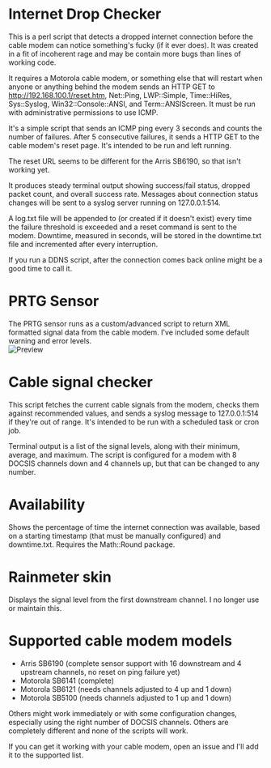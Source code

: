 Internet Drop Checker
=====================

This is a perl script that detects a dropped internet connection before the cable modem can notice something's fucky (if it ever does).  It was created in a fit of incoherent rage and may be contain more bugs than lines of working code.

It requires a Motorola cable modem, or something else that will restart when anyone or anything behind the modem sends an HTTP GET to http://192.168.100.1/reset.htm, Net::Ping, LWP::Simple, Time::HiRes, Sys::Syslog, Win32::Console::ANSI, and Term::ANSIScreen.  It must be run with administrative permissions to use ICMP.

It's a simple script that sends an ICMP ping every 3 seconds and counts the number of failures.  After 5 consecutive failures, it sends a HTTP GET to the cable modem's reset page.  It's intended to be run and left running.

The reset URL seems to be different for the Arris SB6190, so that isn't working yet.

It produces steady terminal output showing success/fail status, dropped packet count, and overall success rate.  Messages about connection status changes will be sent to a syslog server running on 127.0.0.1:514.

A log.txt file will be appended to (or created if it doesn't exist) every time the failure threshold is exceeded and a reset command is sent to the modem.  Downtime, measured in seconds, will be stored in the downtime.txt file and incremented after every interruption.

If you run a DDNS script, after the connection comes back online might be a good time to call it.

PRTG Sensor
=====================
The PRTG sensor runs as a custom/advanced script to return XML formatted signal data from the cable modem.  I've included some default warning and error levels.  
![Preview](https://raw.githubusercontent.com/YandereSkylar/cabletools/master/prtg-preview.png)


Cable signal checker
=====================

This script fetches the current cable signals from the modem, checks them against recommended values, and sends a syslog message to 127.0.0.1:514 if they're out of range.  It's intended to be run with a scheduled task or cron job.

Terminal output is a list of the signal levels, along with their minimum, average, and maximum.  The script is configured for a modem with 8 DOCSIS channels down and 4 channels up, but that can be changed to any number.


Availability
=====================
Shows the percentage of time the internet connection was available, based on a starting timestamp (that must be manually configured) and downtime.txt.  Requires the Math::Round package.


Rainmeter skin
=====================
Displays the signal level from the first downstream channel.  I no longer use or maintain this.


Supported cable modem models
=====================
* Arris SB6190 (complete sensor support with 16 downstream and 4 upstream channels, no reset on ping failure yet)
* Motorola SB6141 (complete)
* Motorola SB6121 (needs channels adjusted to 4 up and 1 down)
* Motorola SB5100 (needs channels adjusted to 1 up and 1 down)

Others might work immediately or with some configuration changes, especially using the right number of DOCSIS channels.  Others are completely different and none of the scripts will work.

If you can get it working with your cable modem, open an issue and I'll add it to the supported list.
